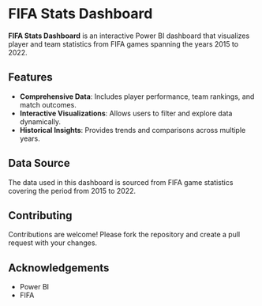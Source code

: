 # FIFA Stats Dashboard

**FIFA Stats Dashboard** is an interactive Power BI dashboard that visualizes player and team statistics from FIFA games spanning the years 2015 to 2022.

## Features

- **Comprehensive Data**: Includes player performance, team rankings, and match outcomes.
- **Interactive Visualizations**: Allows users to filter and explore data dynamically.
- **Historical Insights**: Provides trends and comparisons across multiple years.

## Data Source

The data used in this dashboard is sourced from FIFA game statistics covering the period from 2015 to 2022.


## Contributing

Contributions are welcome! Please fork the repository and create a pull request with your changes.


## Acknowledgements

- Power BI
- FIFA


